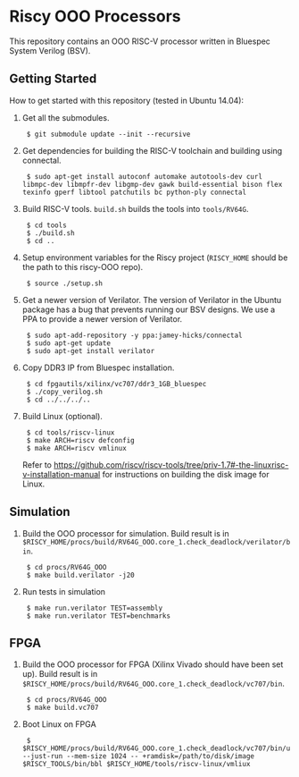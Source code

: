 # Riscy OOO Processors

This repository contains an OOO RISC-V processor written in Bluespec System Verilog (BSV).

## Getting Started

How to get started with this repository (tested in Ubuntu 14.04):

1. Get all the submodules.

        $ git submodule update --init --recursive

2. Get dependencies for building the RISC-V toolchain and building using connectal.

        $ sudo apt-get install autoconf automake autotools-dev curl libmpc-dev libmpfr-dev libgmp-dev gawk build-essential bison flex texinfo gperf libtool patchutils bc python-ply connectal

3. Build RISC-V tools.
`build.sh` builds the tools into `tools/RV64G`.

        $ cd tools
        $ ./build.sh
        $ cd ..

4. Setup environment variables for the Riscy project (`RISCY_HOME` should be the path to this riscy-OOO repo).

        $ source ./setup.sh

5. Get a newer version of Verilator.
The version of Verilator in the Ubuntu package has a bug that prevents running our BSV designs.
We use a PPA to provide a newer version of Verilator.

        $ sudo apt-add-repository -y ppa:jamey-hicks/connectal
        $ sudo apt-get update
        $ sudo apt-get install verilator

6. Copy DDR3 IP from Bluespec installation.

        $ cd fpgautils/xilinx/vc707/ddr3_1GB_bluespec
        $ ./copy_verilog.sh
        $ cd ../../../..

7. Build Linux (optional).

        $ cd tools/riscv-linux
        $ make ARCH=riscv defconfig
        $ make ARCH=riscv vmlinux
        
    Refer to https://github.com/riscv/riscv-tools/tree/priv-1.7#-the-linuxrisc-v-installation-manual for instructions on building the disk image for Linux.

## Simulation
1. Build the OOO processor for simulation. Build result is in `$RISCY_HOME/procs/build/RV64G_OOO.core_1.check_deadlock/verilator/bin`.

        $ cd procs/RV64G_OOO
        $ make build.verilator -j20

2. Run tests in simulation

        $ make run.verilator TEST=assembly
        $ make run.verilator TEST=benchmarks

## FPGA
1. Build the OOO processor for FPGA (Xilinx Vivado should have been set up). Build result is in `$RISCY_HOME/procs/build/RV64G_OOO.core_1.check_deadlock/vc707/bin`.

        $ cd procs/RV64G_OOO
        $ make build.vc707

2. Boot Linux on FPGA

        $ $RISCY_HOME/procs/build/RV64G_OOO.core_1.check_deadlock/vc707/bin/ubuntu.exe --just-run --mem-size 1024 -- +ramdisk=/path/to/disk/image $RISCY_TOOLS/bin/bbl $RISCY_HOME/tools/riscv-linux/vmliux
        
 
